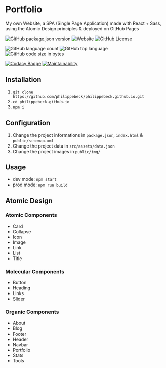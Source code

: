 # Portfolio

My own Website, a SPA (Single Page Application) made with React + Sass, using the Atomic Design principles & deployed on GitHub Pages  

![GitHub package.json version](https://img.shields.io/github/package-json/v/philippebeck/philippebeck.github.io)
![Website](https://img.shields.io/website?url=https%3A%2F%2Fphilippebeck.github.io)
![GitHub License](https://img.shields.io/github/license/philippebeck/philippebeck.github.io)

![GitHub language count](https://img.shields.io/github/languages/count/philippebeck/philippebeck.github.io)
![GitHub top language](https://img.shields.io/github/languages/top/philippebeck/philippebeck.github.io)
![GitHub code size in bytes](https://img.shields.io/github/languages/code-size/philippebeck/philippebeck.github.io)

[![Codacy Badge](https://app.codacy.com/project/badge/Grade/4835d0b6b10e4105b1c99ae9644d3c6e)](https://app.codacy.com/gh/philippebeck/philippebeck.github.io/dashboard)
[![Maintainability](https://api.codeclimate.com/v1/badges/47a2d678d2a14b8b05ea/maintainability)](https://codeclimate.com/github/philippebeck/philippebeck.github.io/maintainability)

## Installation

1.  `git clone https://github.com/philippebeck/philippebeck.github.io.git`  
2.  `cd philippebeck.github.io`  
3.  `npm i`

## Configuration

1.  Change the project informations in `package.json`, `index.html` & `public/sitemap.xml`  
2.  Change the project data in `src/assets/data.json`  
3.  Change the project images in `public/img/`

## Usage

-  dev mode: `npm start`  
-  prod mode: `npm run build`  

## Atomic Design

### Atomic Components

-  Card
-  Collapse
-  Icon
-  Image
-  Link
-  List
-  Title

### Molecular Components

-  Button
-  Heading
-  Links
-  Slider

### Organic Components

-  About
-  Blog
-  Footer
-  Header
-  Navbar
-  Portfolio
-  Stats
-  Tools
